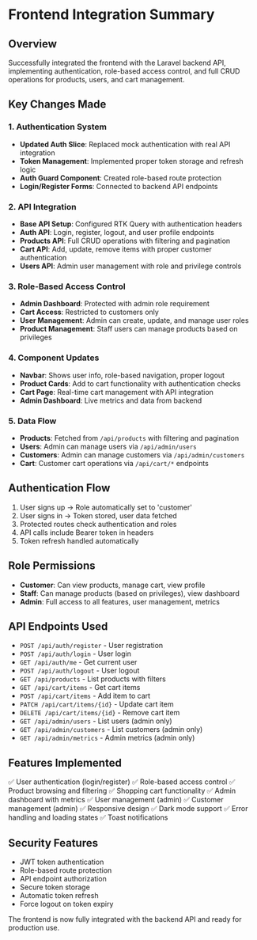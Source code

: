 # Frontend Integration Summary

## Overview
Successfully integrated the frontend with the Laravel backend API, implementing authentication, role-based access control, and full CRUD operations for products, users, and cart management.

## Key Changes Made

### 1. Authentication System
- **Updated Auth Slice**: Replaced mock authentication with real API integration
- **Token Management**: Implemented proper token storage and refresh logic
- **Auth Guard Component**: Created role-based route protection
- **Login/Register Forms**: Connected to backend API endpoints

### 2. API Integration
- **Base API Setup**: Configured RTK Query with authentication headers
- **Auth API**: Login, register, logout, and user profile endpoints
- **Products API**: Full CRUD operations with filtering and pagination
- **Cart API**: Add, update, remove items with proper customer authentication
- **Users API**: Admin user management with role and privilege controls

### 3. Role-Based Access Control
- **Admin Dashboard**: Protected with admin role requirement
- **Cart Access**: Restricted to customers only
- **User Management**: Admin can create, update, and manage user roles
- **Product Management**: Staff users can manage products based on privileges

### 4. Component Updates
- **Navbar**: Shows user info, role-based navigation, proper logout
- **Product Cards**: Add to cart functionality with authentication checks
- **Cart Page**: Real-time cart management with API integration
- **Admin Dashboard**: Live metrics and data from backend

### 5. Data Flow
- **Products**: Fetched from `/api/products` with filtering and pagination
- **Users**: Admin can manage users via `/api/admin/users`
- **Customers**: Admin can manage customers via `/api/admin/customers`
- **Cart**: Customer cart operations via `/api/cart/*` endpoints

## Authentication Flow
1. User signs up → Role automatically set to 'customer'
2. User signs in → Token stored, user data fetched
3. Protected routes check authentication and roles
4. API calls include Bearer token in headers
5. Token refresh handled automatically

## Role Permissions
- **Customer**: Can view products, manage cart, view profile
- **Staff**: Can manage products (based on privileges), view dashboard
- **Admin**: Full access to all features, user management, metrics

## API Endpoints Used
- `POST /api/auth/register` - User registration
- `POST /api/auth/login` - User login
- `GET /api/auth/me` - Get current user
- `POST /api/auth/logout` - User logout
- `GET /api/products` - List products with filters
- `GET /api/cart/items` - Get cart items
- `POST /api/cart/items` - Add item to cart
- `PATCH /api/cart/items/{id}` - Update cart item
- `DELETE /api/cart/items/{id}` - Remove cart item
- `GET /api/admin/users` - List users (admin only)
- `GET /api/admin/customers` - List customers (admin only)
- `GET /api/admin/metrics` - Admin metrics (admin only)

## Features Implemented
✅ User authentication (login/register)
✅ Role-based access control
✅ Product browsing and filtering
✅ Shopping cart functionality
✅ Admin dashboard with metrics
✅ User management (admin)
✅ Customer management (admin)
✅ Responsive design
✅ Dark mode support
✅ Error handling and loading states
✅ Toast notifications

## Security Features
- JWT token authentication
- Role-based route protection
- API endpoint authorization
- Secure token storage
- Automatic token refresh
- Force logout on token expiry

The frontend is now fully integrated with the backend API and ready for production use.
